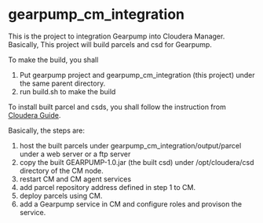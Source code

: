 # gearpump_cm_integration

This is the project to integration Gearpump into Cloudera Manager. Basically, This project will build parcels and csd for Gearpump.

To make the build, you shall

1. Put gearpump project and gearpump_cm_integration (this project) under the same parent directory.
2. run build.sh to make the build

To install built parcel and csds, you shall follow the instruction from [Cloudera Guide](http://www.cloudera.com/content/cloudera/en/documentation/core/latest/topics/cm_mc_addon_services.html).

Basically, the steps are:

1. host the built parcels under gearpump_cm_integration/output/parcel under a web server or a ftp server
2. copy the built GEARPUMP-1.0.jar (the built csd) under /opt/cloudera/csd directory of the CM node. 
3. restart CM and CM agent services
4. add parcel repository address defined in step 1 to CM.
5. deploy parcels using CM.
6. add a Gearpump service in CM and configure roles and provison the service.

